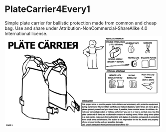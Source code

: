 # PlateCarrier4Every1
Simple plate carrier for ballistic protection made from common and cheap bag. Use and share under Attribution-NonCommercial-ShareAlike 4.0 International license. 
![alt text](https://github.com/AsdyCorp/PlateCarrier4Every1/blob/main/images/plate_carrier_1.jpg?raw=true)
